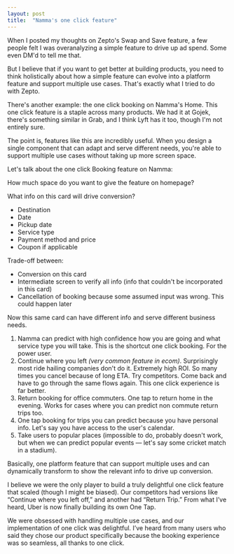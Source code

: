 ```yaml
---
layout: post
title:  "Namma's one click feature"
---
```


When I posted my thoughts on Zepto's Swap and Save feature, a few people felt I was overanalyzing a simple feature to drive up ad spend. Some even DM'd to tell me that.

But I believe that if you want to get better at building products, you need to think holistically about how a simple feature can evolve into a platform feature and support multiple use cases. That's exactly what I tried to do with Zepto.

There's another example: the one click booking on Namma's Home. This one click feature is a staple across many products. We had it at Gojek, there's something similar in Grab, and I think Lyft has it too, though I'm not entirely sure.

The point is, features like this are incredibly useful. When you design a single component that can adapt and serve different needs, you're able to support multiple use cases without taking up more screen space.

Let's talk about the one click Booking feature on Namma:

How much space do you want to give the feature on homepage?

What info on this card will drive conversion?
- Destination
- Date
- Pickup date
- Service type
- Payment method and price
- Coupon if applicable

Trade-off between:
- Conversion on this card
- Intermediate screen to verify all info (info that couldn't be incorporated in this card)
- Cancellation of booking because some assumed input was wrong. This could happen later

Now this same card can have different info and serve different business needs.
1. Namma can predict with high confidence how you are going and what service type you will take. This is the shortcut one click booking. For the power user.
2. Continue where you left *(very common feature in ecom)*. Surprisingly most ride hailing companies don't do it. Extremely high ROI. So many times you cancel because of long ETA. Try competitors. Come back and have to go through the same flows again. This one click experience is far better.
3. Return booking for office commuters. One tap to return home in the evening. Works for cases where you can predict non commute return trips too.
4. One tap booking for trips you can predict because you have personal info. Let's say you have access to the user's calendar.
5. Take users to popular places (impossible to do, probably doesn't work, but when we can predict popular events — let's say some cricket match in a stadium).

Basically, one platform feature that can support multiple uses and can dynamically transform to show the relevant info to drive up conversion.

I believe we were the only player to build a truly delightful one click feature that scaled (though I might be biased). Our competitors had versions like “Continue where you left off,” and another had “Return Trip.” From what I’ve heard, Uber is now finally building its own One Tap.

We were obsessed with handling multiple use cases, and our implementation of one click was delightful. I’ve heard from many users who said they chose our product specifically because the booking experience was so seamless, all thanks to one click.
